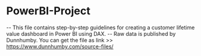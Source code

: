 # PowerBI-Project

-- This file contains step-by-step guidelines for creating a customer lifetime value dashboard in Power BI using DAX.
-- Raw data is published by Dunnhumby. You can get the file as link >> https://www.dunnhumby.com/source-files/
